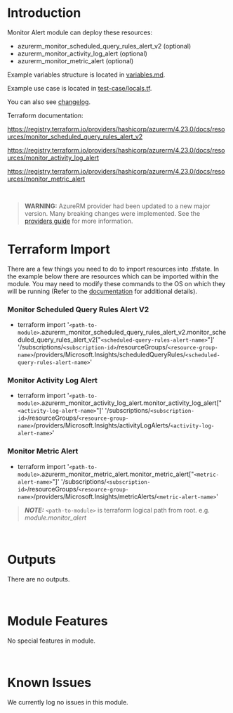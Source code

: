 # Introduction
Monitor Alert module can deploy these resources:
* azurerm_monitor_scheduled_query_rules_alert_v2 (optional)
* azurerm_monitor_activity_log_alert (optional)
* azurerm_monitor_metric_alert (optional)

Example variables structure is located in [variables.md](variables.md).

Example use case is located in [test-case/locals.tf](test-case/locals.tf).

You can also see [changelog](CHANGELOG.md).

Terraform documentation:

https://registry.terraform.io/providers/hashicorp/azurerm/4.23.0/docs/resources/monitor_scheduled_query_rules_alert_v2

https://registry.terraform.io/providers/hashicorp/azurerm/4.23.0/docs/resources/monitor_activity_log_alert

https://registry.terraform.io/providers/hashicorp/azurerm/4.23.0/docs/resources/monitor_metric_alert

&nbsp;

> **WARNING:** AzureRM provider had been updated to a new major version. Many breaking changes were implemented. See the [providers guide](https://registry.terraform.io/providers/hashicorp/azurerm/latest/docs/guides/4.0-upgrade-guide) for more information.

# Terraform Import
There are a few things you need to do to import resources into .tfstate. In the example below there are resources which can be imported within the module. You may need to modify these commands to the OS on which they will be running (Refer to the [documentation](https://developer.hashicorp.com/terraform/cli/commands/import#example-import-into-resource-configured-with-for_each) for additional details).
### Monitor Scheduled Query Rules Alert V2
* terraform import '`<path-to-module>`.azurerm_monitor_scheduled_query_rules_alert_v2.monitor_scheduled_query_rules_alert_v2["`<scheduled-query-rules-alert-name>`"]' '/subscriptions/`<subscription-id>`/resourceGroups/`<resource-group-name>`/providers/Microsoft.Insights/scheduledQueryRules/`<scheduled-query-rules-alert-name>`'
### Monitor Activity Log Alert
* terraform import '`<path-to-module>`.azurerm_monitor_activity_log_alert.monitor_activity_log_alert["`<activity-log-alert-name>`"]' '/subscriptions/`<subscription-id>`/resourceGroups/`<resource-group-name>`/providers/Microsoft.Insights/activityLogAlerts/`<activity-log-alert-name>`'
### Monitor Metric Alert
* terraform import '`<path-to-module>`.azurerm_monitor_metric_alert.monitor_metric_alert["`<metric-alert-name>`"]' '/subscriptions/`<subscription-id>`/resourceGroups/`<resource-group-name>`/providers/Microsoft.Insights/metricAlerts/`<metric-alert-name>`'

 > **_NOTE:_** `<path-to-module>` is terraform logical path from root. e.g. _module.monitor\_alert_

&nbsp;

# Outputs
There are no outputs.

&nbsp;


# Module Features
No special features in module.

&nbsp;

# Known Issues
We currently log no issues in this module.